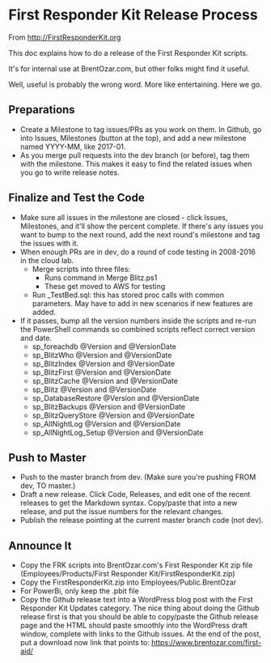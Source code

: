 # First Responder Kit Release Process

From http://FirstResponderKit.org

This doc explains how to do a release of the First Responder Kit scripts.

It's for internal use at BrentOzar.com, but other folks might find it useful.

Well, useful is probably the wrong word. More like entertaining. Here we go.

## Preparations

* Create a Milestone to tag issues/PRs as you work on them. In Github, go into Issues, Milestones (button at the top), and add a new milestone named YYYY-MM, like 2017-01.
* As you merge pull requests into the dev branch (or before), tag them with the milestone. This makes it easy to find the related issues when you go to write release notes.


## Finalize and Test the Code

* Make sure all issues in the milestone are closed - click Issues, Milestones, and it'll show the percent complete. If there's any issues you want to bump to the next round, add the next round's milestone and tag the issues with it.
* When enough PRs are in dev, do a round of code testing in 2008-2016 in the cloud lab.
    * Merge scripts into three files:
        * Runs command in Merge Blitz.ps1
        * These get moved to AWS for testing
    * Run _TestBed.sql: this has stored proc calls with common parameters. May have to add in new scenarios if new features are added. 
* If it passes, bump all the version numbers inside the scripts and re-run the PowerShell commands so combined scripts reflect correct version and date.
    * sp_foreachdb @Version and @VersionDate
    * sp_BlitzWho @Version and @VersionDate
    * sp_BlitzIndex @Version and @VersionDate
    * sp_BlitzFirst @Version and @VersionDate 
    * sp_BlitzCache @Version and @VersionDate 
    * sp_Blitz @Version and @VersionDate
    * sp_DatabaseRestore @Version and @VersionDate
    * sp_BlitzBackups @Version and @VersionDate
    * sp_BlitzQueryStore @Version and @VersionDate
    * sp_AllNightLog @Version and @VersionDate
    * sp_AllNightLog_Setup @Version and @VersionDate

## Push to Master

* Push to the master branch from dev. (Make sure you're pushing FROM dev, TO master.)
* Draft a new release. Click Code, Releases, and edit one of the recent releases to get the Markdown syntax. Copy/paste that into a new release, and put the issue numbers for the relevant changes.
* Publish the release pointing at the current master branch code (not dev).

## Announce It

* Copy the FRK scripts into BrentOzar.com's First Responder Kit zip file (Employees/Products/First Responder Kit/FirstResponderKit.zip)
* Copy the FirstResponderKit.zip into Employees/Public.BrentOzar
* For PowerBi, only keep the .pbit file
* Copy the Github release text into a WordPress blog post with the First Responder Kit Updates category. The nice thing about doing the Github release first is that you should be able to copy/paste the Github release page and the HTML should paste smoothly into the WordPress draft window, complete with links to the Github issues. At the end of the post, put a download now link that points to: https://www.brentozar.com/first-aid/

